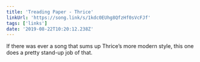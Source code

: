 ```yaml
---
title: 'Treading Paper - Thrice'
linkUrl: 'https://song.link/s/1kdc0EUhg8QfzHf0sVcFJf'
tags: ['links'] 
date: '2019-08-22T10:20:12.238Z'
---
```

If there was ever a song that sums up Thrice’s more modern style, this one does a pretty stand-up job of that.
